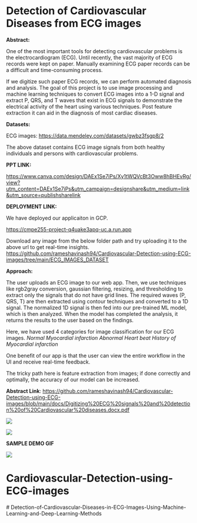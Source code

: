 # Detection of Cardiovascular Diseases from ECG images


**Abstract:**

One of the most important tools for detecting cardiovascular problems is the electrocardiogram (ECG). Until recently, the vast majority of ECG records were kept on paper. Manually examining ECG paper records can be a difficult and time-consuming process. 

If we digitize such paper ECG records, we can perform automated diagnosis and analysis. The goal of this project is to use image processing and machine learning techniques to convert ECG images into a 1-D signal and extract P, QRS, and T waves that exist in ECG signals to demonstrate the electrical activity of the heart using various techniques. Post feature extraction it can aid in the diagnosis of most cardiac diseases.

**Datasets:**

ECG images: https://data.mendeley.com/datasets/gwbz3fsgp8/2 

The above dataset contains ECG image signals from both healthy individuals and persons with cardiovascular problems.

**PPT LINK:**

https://www.canva.com/design/DAEx1Se7iPs/Xy1tWQVcBt3Oww8hBHEvRg/view?utm_content=DAEx1Se7iPs&utm_campaign=designshare&utm_medium=link&utm_source=publishsharelink

**DEPLOYMENT LINK:**

We have deployed our applicaiton in GCP.

https://cmpe255-project-q4uake3apq-uc.a.run.app

Download any image from the below folder path and try uploading it to the above url to get real-time insights.
https://github.com/rameshavinash94/Cardiovascular-Detection-using-ECG-images/tree/main/ECG_IMAGES_DATASET

**Approach:**

The user uploads an ECG image to our web app. Then, we use techniques like rgb2gray conversion, gaussian filtering, resizing, and thresholding to extract only the signals that do not have grid lines. The required waves (P, QRS, T) are then extracted using contour techniques and converted to a 1D signal. The normalized 1D signal is then fed into our pre-trained ML model, which is then analyzed. When the model has completed the analysis, it returns the results to the user based on the findings.

Here, we have used 4 categories for image classification for our ECG images.
_Normal
Myocardial infarction
Abnormal Heart beat
History of Myocardial infarction_

One benefit of our app is that the user can view the entire workflow in the UI and receive real-time feedback.

The tricky path here is feature extraction from images; if done correctly and optimally, the accuracy of our model can be increased.

**Abstract Link**: https://github.com/rameshavinash94/Cardiovascular-Detection-using-ECG-images/blob/main/docs/Digitizing%20ECG%20signals%20and%20detection%20of%20Cardiovascular%20diseases.docx.pdf


![](https://raw.githubusercontent.com/rameshavinash94/Cardiovascular-Detection-using-ECG-images/main/img/Architecture_Diagram.png)

![](https://raw.githubusercontent.com/rameshavinash94/Cardiovascular-Detection-using-ECG-images/main/img/Deployment_diagram.png)

**SAMPLE DEMO GIF**

![](https://raw.githubusercontent.com/rameshavinash94/Cardiovascular-Detection-using-ECG-images/main/img/demo.gif)


# Cardiovascular-Detection-using-ECG-images
#   D e t e c t i o n - o f - C a r d i o v a s c u l a r - D i s e a s e s - i n - E C G - I m a g e s - U s i n g - M a c h i n e - L e a r n i n g - a n d - D e e p - L e a r n i n g - M e t h o d s  
 